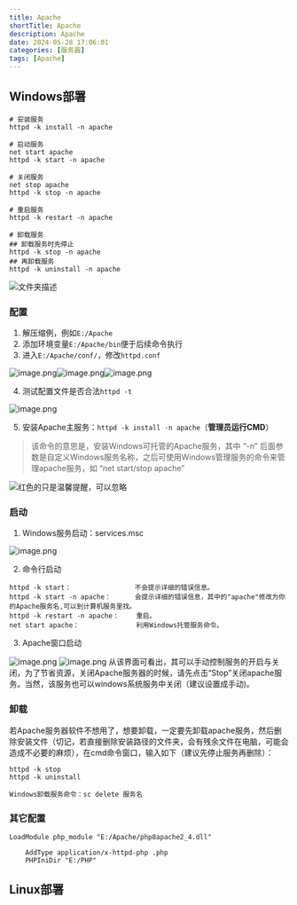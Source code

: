 ```yaml
---
title: Apache
shortTitle: Apache
description: Apache
date: 2024-05-28 17:06:01
categories: [服务器]
tags: [Apache]
---
```

## Windows部署
```shell
# 安装服务
httpd -k install -n apache

# 启动服务
net start apache
httpd -k start -n apache

# 关闭服务
net stop apache
httpd -k stop -n apache

# 重启服务
httpd -k restart -n apache

# 卸载服务
## 卸载服务时先停止
httpd -k stop -n apache
## 再卸载服务
httpd -k uninstall -n apache
```
![文件夹描述](https://cdn.jsdelivr.net/gh/Okita1027/knowledge-database-images@main/frame/server/apache/apache01.png "文件夹描述")
### 配置

1. 解压缩例，例如`E:/Apache`
2. 添加环境变量`E:/Apache/bin`便于后续命令执行
3. 进入`E:/Apache/conf/`，修改`httpd.conf`

![image.png](https://cdn.jsdelivr.net/gh/Okita1027/knowledge-database-images@main/frame/server/apache/apache02.png)![image.png](https://cdn.jsdelivr.net/gh/Okita1027/knowledge-database-images@main/frame/server/apache/apache03.png)![image.png](https://cdn.jsdelivr.net/gh/Okita1027/knowledge-database-images@main/frame/server/apache/apache04.png)

4. 测试配置文件是否合法`httpd -t`

![image.png](https://cdn.jsdelivr.net/gh/Okita1027/knowledge-database-images@main/frame/server/apache/apache05.png)

5. 安装Apache主服务：`httpd -k install -n apache`（**管理员运行CMD**）
> 该命令的意思是，安装Windows可托管的Apache服务，其中 “-n” 后面参数是自定义Windows服务名称，之后可使用Windows管理服务的命令来管理apache服务，如 “net start/stop apache”

![红色的只是温馨提醒，可以忽略](https://cdn.jsdelivr.net/gh/Okita1027/knowledge-database-images@main/frame/server/apache/apache06.png "红色的只是温馨提醒，可以忽略")
### 启动

1. Windows服务启动：services.msc

![image.png](https://cdn.jsdelivr.net/gh/Okita1027/knowledge-database-images@main/frame/server/apache/apache07.png)

2. 命令行启动
```shell
httpd -k start：　　　　　　　　　 不会提示详细的错误信息。
httpd -k start -n apache：　　　 会提示详细的错误信息，其中的"apache"修改为你的Apache服务名,可以到计算机服务里找。 
httpd -k restart -n apache：　 　重启。
net start apache：　　　　　　　 　利用Windows托管服务命令。
```

3. Apache窗口启动

![image.png](https://cdn.jsdelivr.net/gh/Okita1027/knowledge-database-images@main/frame/server/apache/apache08.png)
![image.png](https://cdn.jsdelivr.net/gh/Okita1027/knowledge-database-images@main/frame/server/apache/apache09.png)
从该界面可看出，其可以手动控制服务的开启与关闭，为了节省资源，关闭Apache服务器的时候，请先点击“Stop”关闭apache服务。当然，该服务也可以windows系统服务中关闭（建议设置成手动)。
### 卸载
 若Apache服务器软件不想用了，想要卸载，一定要先卸载apache服务，然后删除安装文件（切记，若直接删除安装路径的文件夹，会有残余文件在电脑，可能会造成不必要的麻烦），在cmd命令窗口，输入如下（建议先停止服务再删除）：
```shell
httpd -k stop
httpd -k uninstall

Windows卸载服务命令：sc delete 服务名
```
### 其它配置
```nginx
LoadModule php_module "E:/Apache/php8apache2_4.dll"
```
```nginx
	AddType application/x-httpd-php .php
	PHPIniDir "E:/PHP"
```
## Linux部署
